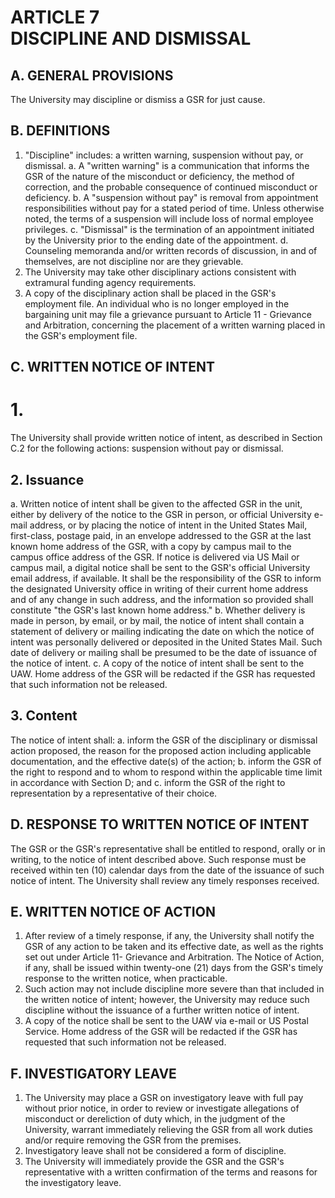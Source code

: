 # ARTICLE 7 <br> DISCIPLINE AND DISMISSAL 

## A. GENERAL PROVISIONS

The University may discipline or dismiss a GSR for just cause.

## B. DEFINITIONS

1. "Discipline" includes: a written warning, suspension without pay, or dismissal.
  a. A "written warning" is a communication that informs the GSR of the nature of the misconduct or deficiency, the method of correction, and the probable consequence of continued misconduct or deficiency.
  b. A "suspension without pay" is removal from appointment responsibilities without pay for a stated period of time. Unless otherwise noted, the terms of a suspension will include loss of normal employee privileges.
  c. "Dismissal" is the termination of an appointment initiated by the University prior to the ending date of the appointment.
  d. Counseling memoranda and/or written records of discussion, in and of themselves, are not discipline nor are they grievable.
2. The University may take other disciplinary actions consistent with extramural funding agency requirements.
3. A copy of the disciplinary action shall be placed in the GSR's employment file. An individual who is no longer employed in the bargaining unit may file a grievance pursuant to Article 11 - Grievance and Arbitration, concerning the placement of a written warning placed in the GSR's employment file.

## C. WRITTEN NOTICE OF INTENT

# 1. 
The University shall provide written notice of intent, as described in Section C.2 for the following actions: suspension without pay or dismissal.

## 2. Issuance

  a. Written notice of intent shall be given to the affected GSR in the unit, either by delivery of the notice to the GSR in person, or official University e-mail address, or by placing the notice of intent in the United States Mail, first-class, postage paid, in an envelope addressed to the GSR at the last known home address of the GSR, with a copy by campus mail to the campus office address of the GSR. If notice is delivered via US Mail or campus mail, a digital notice shall be sent to the GSR's official University email address, if available. It shall be the responsibility of the GSR to inform the designated University office in writing of their current home address and of any change in such address, and the information so provided shall constitute "the GSR's last known home address."
  b. Whether delivery is made in person, by email, or by mail, the notice of intent shall contain a statement of delivery or mailing indicating the date on which the notice of intent was personally delivered or deposited in the United States Mail. Such date of delivery or mailing shall be presumed to be the date of issuance of the notice of intent.
  c. A copy of the notice of intent shall be sent to the UAW. Home address of the GSR will be redacted if the GSR has requested that such information not be released.

## 3. Content

The notice of intent shall:
  a. inform the GSR of the disciplinary or dismissal action proposed, the reason for the proposed action including applicable documentation, and the effective date(s) of the action;
  b. inform the GSR of the right to respond and to whom to respond within the applicable time limit in accordance with Section D; and
  c. inform the GSR of the right to representation by a representative of their choice.

## D. RESPONSE TO WRITTEN NOTICE OF INTENT

The GSR or the GSR's representative shall be entitled to respond, orally or in writing, to the notice of intent described above. Such response must be received within ten (10) calendar days from the date of the issuance of such notice of intent. The University shall review any timely responses received.

## E. WRITTEN NOTICE OF ACTION

1. After review of a timely response, if any, the University shall notify the GSR of any action to be taken and its effective date, as well as the rights set out under Article 11- Grievance and Arbitration. The Notice of Action, if any, shall be issued within twenty-one (21) days from the GSR's timely response to the written notice, when practicable.
2. Such action may not include discipline more severe than that included in the written notice of intent; however, the University may reduce such discipline without the issuance of a further written notice of intent.
3. A copy of the notice shall be sent to the UAW via e-mail or US Postal Service. Home address of the GSR will be redacted if the GSR has requested that such information not be released.

## F. INVESTIGATORY LEAVE

1. The University may place a GSR on investigatory leave with full pay without prior notice, in order to review or investigate allegations of misconduct or dereliction of duty which, in the judgment of the University, warrant immediately relieving the GSR from all work duties and/or require removing the GSR from the premises.
2. Investigatory leave shall not be considered a form of discipline.
3. The University will immediately provide the GSR and the GSR's representative with a written confirmation of the terms and reasons for the investigatory leave.
